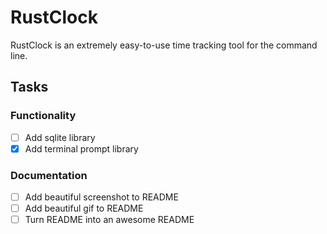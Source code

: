 # RustClock

RustClock is an extremely easy-to-use time tracking tool for the command line.

## Tasks

### Functionality

- [ ] Add sqlite library
- [x] Add terminal prompt library

### Documentation

- [ ] Add beautiful screenshot to README
- [ ] Add beautiful gif to README
- [ ] Turn README into an awesome README
